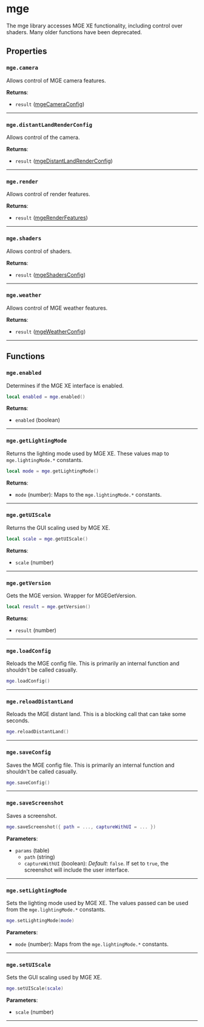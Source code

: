 <!---
	This file is autogenerated. Do not edit this file manually. Your changes will be ignored.
	More information: https://github.com/MWSE/MWSE/tree/master/docs
-->

# mge

The mge library accesses MGE XE functionality, including control over shaders. Many older functions have been deprecated.

## Properties

### `mge.camera`

Allows control of MGE camera features.

**Returns**:

* `result` ([mgeCameraConfig](../../types/mgeCameraConfig))

***

### `mge.distantLandRenderConfig`

Allows control of the camera.

**Returns**:

* `result` ([mgeDistantLandRenderConfig](../../types/mgeDistantLandRenderConfig))

***

### `mge.render`

Allows control of render features.

**Returns**:

* `result` ([mgeRenderFeatures](../../types/mgeRenderFeatures))

***

### `mge.shaders`

Allows control of shaders.

**Returns**:

* `result` ([mgeShadersConfig](../../types/mgeShadersConfig))

***

### `mge.weather`

Allows control of MGE weather features.

**Returns**:

* `result` ([mgeWeatherConfig](../../types/mgeWeatherConfig))

***

## Functions

### `mge.enabled`

Determines if the MGE XE interface is enabled.

```lua
local enabled = mge.enabled()
```

**Returns**:

* `enabled` (boolean)

***

### `mge.getLightingMode`

Returns the lighting mode used by MGE XE. These values map to `mge.lightingMode.*` constants.

```lua
local mode = mge.getLightingMode()
```

**Returns**:

* `mode` (number): Maps to the `mge.lightingMode.*` constants.

***

### `mge.getUIScale`

Returns the GUI scaling used by MGE XE.

```lua
local scale = mge.getUIScale()
```

**Returns**:

* `scale` (number)

***

### `mge.getVersion`

Gets the MGE version. Wrapper for MGEGetVersion.

```lua
local result = mge.getVersion()
```

**Returns**:

* `result` (number)

***

### `mge.loadConfig`

Reloads the MGE config file. This is primarily an internal function and shouldn't be called casually.

```lua
mge.loadConfig()
```

***

### `mge.reloadDistantLand`

Reloads the MGE distant land. This is a blocking call that can take some seconds.

```lua
mge.reloadDistantLand()
```

***

### `mge.saveConfig`

Saves the MGE config file. This is primarily an internal function and shouldn't be called casually.

```lua
mge.saveConfig()
```

***

### `mge.saveScreenshot`

Saves a screenshot.

```lua
mge.saveScreenshot({ path = ..., captureWithUI = ... })
```

**Parameters**:

* `params` (table)
	* `path` (string)
	* `captureWithUI` (boolean): *Default*: `false`. If set to `true`, the screenshot will include the user interface.

***

### `mge.setLightingMode`

Sets the lighting mode used by MGE XE. The values passed can be used from the `mge.lightingMode.*` constants.

```lua
mge.setLightingMode(mode)
```

**Parameters**:

* `mode` (number): Maps from the `mge.lightingMode.*` constants.

***

### `mge.setUIScale`

Sets the GUI scaling used by MGE XE.

```lua
mge.setUIScale(scale)
```

**Parameters**:

* `scale` (number)

***

